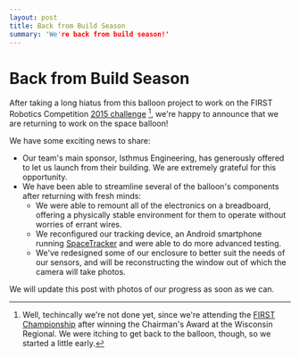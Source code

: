 ```yaml
---
layout: post
title: Back from Build Season 
summary: 'We're back from build season!'
---
```


# Back from Build Season

After taking a long hiatus from this balloon project to work on the FIRST Robotics Competition [2015 challenge](http://www.usfirst.org/roboticsprograms/frc/2015-game) [^1], we're happy to announce that we are returning to work on the space balloon!

We have some exciting news to share:
* Our team's main sponsor, Isthmus Engineering, has generously offered to let us launch from their building. We are extremely grateful for this opportunity.
* We have been able to streamline several of the balloon's components after returning with fresh minds:
	* We were able to remount all of the electronics on a breadboard, offering a physically stable environment for them to operate without worries of errant wires.
	* We reconfigured our tracking device, an Android smartphone running [SpaceTracker](https://play.google.com/store/apps/details?id=com.runninghusky.spacetracker&hl=en) and were able to do more advanced testing.
	* We've redesigned some of our enclosure to better suit the needs of our sensors, and will be reconstructing the window out of which the camera will take photos.
	
We will update this post with photos of our progress as soon as we can.

[^1]: Well, techincally we're not done yet, since we're attending the [FIRST Championship](http://firstchampionship.org/) after winning the Chairman's Award at the Wisconsin Regional. We were itching to get back to the balloon, though, so we started a little early.